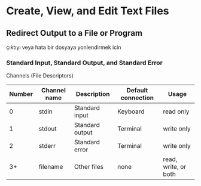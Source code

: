 # Create, View, and Edit Text Files

## Redirect Output to a File or Program

çıktıyı veya hata bir dosyaya yonlendirmek icin

### Standard Input, Standard Output, and Standard Error


Channels (File Descriptors)

| Number | Channel name    | Description    | Default connection    | Usage    |
|--|--|--|--|--|
| 0 | stdin | Standard input | Keyboard | read only |
| 1 | stdout| Standard output | Terminal | write only |
| 2 | stderr | Standard error | Terminal | write only |
| 3+ | filename | Other files | none | read, write, or both |
